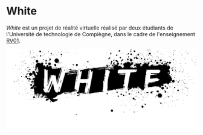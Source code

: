 # White
_White_ est un projet de réalité virtuelle réalisé par deux étudiants de l'Université de technologie de Compiègne, dans le cadre de l'enseignement [RV01](http://rv01.ens.utc.fr).

![white_logo](./Assets/Images/logo.png "white_logo")
